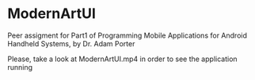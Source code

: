 # ModernArtUI
Peer assigment for Part1 of Programming Mobile Applications for Android Handheld Systems, by Dr. Adam Porter

Please, take a look at ModernArtUI.mp4 in order to see the application running
